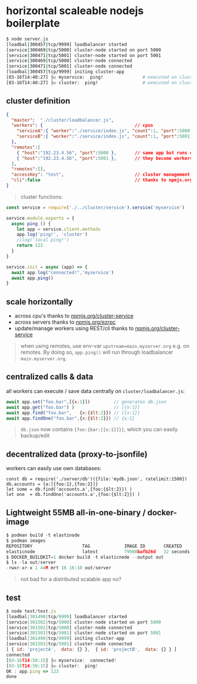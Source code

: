 # horizontal scaleable nodejs boilerplate

```bash
$ node server.js
[loadbal|300457|tcp/9999] loadbalancer started
[service|300469|tcp/5000] cluster-node started on port 5000
[service|300471|tcp/5001] cluster-node started on port 5001
[service|300469|tcp/5000] cluster-node connected
[service|300471|tcp/5001] cluster-node connected
[loadbal|300457|tcp/9999] initing cluster-app
[03-16T14:40:27] ├☑ myservice:  ping!               # executed on cluster 
[03-16T14:40:27] ├☑ cluster:  ping!                 # executed on cluster 
```

## cluster definition 

```json
{
  "master":  "./cluster/loadbalancer.js", 
  "workers": {                                   // cpus
    "serviceA":{ "worker":"./service/index.js", "count":1, "port":5000 },
    "serviceB":{ "worker":"./service/index.js", "count":1, "port":5001 }
  }, 
  "remotes":[
    { "host":"192.23.4.56", "port":5000 },       // same app but runs on other server
    { "host":"192.23.4.56", "port":5001 },       // they become workers of this server
  ], 
  "remotes":[], 
  "accessKey": "test",                           // cluster management over rest/cli
  "cli":false                                    // thanks to npmjs.org/cluster-service
}
```


> cluster functions:

```js
const service = require('./../cluster/service').service('myservice')

service.module.exports = {
  async ping () {
    let app = service.client.methods
    app.log('ping!', 'cluster')
    //log('local ping!')
    return 123
  }
}

service.init = async (app) => {
  await app.log("connected!",'myservice')
  await app.ping()
}
```

## scale horizontally 

* across cpu's thanks to [npmjs.org/cluster-service](https://npmjs.org/cluster-service)
* across servers thanks to [npmjs.org/ezrpc](https://npmjs.org/ezrpc)
* update/manage workers using REST/cli thanks to [npmjs.org/cluster-service](https://npmjs.org/cluster-service)

> when using remotes, use env-var `upstream=main.myserver.org` e.g. on remotes. By doing so, `app.ping()` will run through loadbalancer `main.myserver.org`.

## centralized calls & data

all workers can execute / save data centrally on `cluster/loadbalancer.js`:

```javascript
await app.set("foo.bar",[{x:1}])         // generates db.json
await app.get("foo.bar") )               // [{x:1}]
await app.find("foo.bar",   {x:{$lt:2}}) // [{x:1}]
await app.findOne("foo.bar",{x:{$lt:2}}) // {x:1}
```

> `db.json` now contains `{foo:{bar:[{x:1}]}}`, which you can easily backup/edit

## decentralized data (proxy-to-jsonfile)

workers can easily use own databases:

```
const db = require('./server/db')({file:'mydb.json', ratelimit:1500})
db.accounts = {a:[{foo:1},{foo:2}]}
let some = db.find('accounts.a',{foo:{$lt:2}}) )
let one  = db.findOne('accounts.a',{foo:{$lt:2}}) )
```

## Lightweight 55MB all-in-one-binary / docker-image

```javascript
$ podman build -t elastinode
$ podman images
REPOSITORY                   TAG             IMAGE ID       CREATED              SIZE
elasticnode                  latest          79988bafb26d   32 seconds ago       51.5MB
$ DOCKER_BUILDKIT=1 docker build -t elasticnode --output out
$ ls -la out/server
-rwxr-xr-x 1 44M mrt 16 16:10 out/server
```

> not bad for a distributed scalable app no?

## test

```javascript
$ node test/test.js
[loadbal|301490|tcp/9999] loadbalancer started
[service|301502|tcp/5000] cluster-node started on port 5000
[service|301502|tcp/5000] cluster-node connected
[service|301503|tcp/5001] cluster-node started on port 5001
[loadbal|301490|tcp/9999] initing cluster-app
[service|301503|tcp/5001] cluster-node connected
[ { id: 'projectA',  data: {} },  { id: 'projectB',  data: {} } ]
connected 
[03-16T14:50:15] ├☑ myservice:  connected!
[03-16T14:50:15] ├☑ cluster:  ping!
OK : app.ping => 123
done


